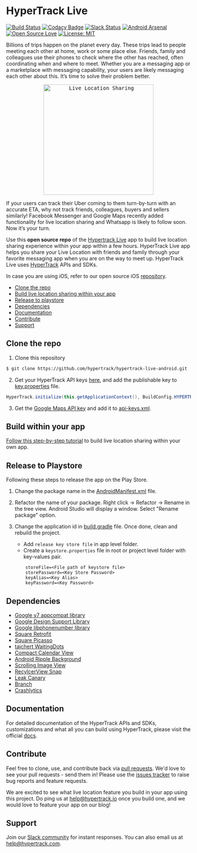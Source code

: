 # HyperTrack Live
[![Build Status](https://travis-ci.org/hypertrack/hypertrack-live-android.svg?branch=master)](https://travis-ci.org/hypertrack/hypertrack-live-android) [![Codacy Badge](https://api.codacy.com/project/badge/Grade/4fad0c93fd3749d690571a7a728ce047)](https://www.codacy.com/app/piyushguptaece/hypertrack-live-android?utm_source=github.com&utm_medium=referral&utm_content=hypertrack/hypertrack-live-android&utm_campaign=badger) [![Slack Status](http://slack.hypertrack.com/badge.svg)](http://slack.hypertrack.com) [![Android Arsenal](https://img.shields.io/badge/Android%20Arsenal-HyperTrack%20Live-brightgreen.svg?style=flat)](https://android-arsenal.com/details/3/5754) [![Open Source Love](https://badges.frapsoft.com/os/v1/open-source.svg?v=103)](https://opensource.org/licenses/MIT) [![License: MIT](https://img.shields.io/badge/License-MIT-yellow.svg)](https://opensource.org/licenses/MIT)

Billions of trips happen on the planet every day. These trips lead to people meeting each other at home, work or some place else. Friends, family and colleagues use their phones to check where the other has reached, often coordinating when and where to meet. Whether you are a messaging app or a marketplace with messaging capability, your users are likely messaging each other about this. It’s time to solve their problem better. 

<p align="center">
<kbd>
<img src="http://res.cloudinary.com/hypertrack/image/upload/v1524554407/HyperTrack_Live_Android.gif" alt="Live Location Sharing" width="300">
</kbd>
</p>

If your users can track their Uber coming to them turn-by-turn with an accurate ETA, why not track friends, colleagues, buyers and sellers similarly! Facebook Messenger and Google Maps recently added functionality for live location sharing and Whatsapp is likely to follow soon. Now it’s your turn. 

Use this **open source repo** of the [Hypertrack Live](https://play.google.com/store/apps/details?id=io.hypertrack.sendeta&hl=en) app to build live location sharing experience within your app within a few hours. HyperTrack Live app helps you share your Live Location with friends and family through your favorite messaging app when you are on the way to meet up. HyperTrack Live uses [HyperTrack](https://www.hypertrack.com/) APIs and SDKs. 

In case you are using iOS, refer to our open source iOS [repository](https://github.com/hypertrack/hypertrack-live-ios).

- [Clone the repo](#clone-the-repo)
- [Build live location sharing within your app](#build-within-your-app)
- [Release to playstore](#release-to-playstore)
- [Dependencies](#dependencies)
- [Documentation](#documentation)
- [Contribute](#contribute)
- [Support](#support)

## Clone the repo

1. Clone this repository
```bash
$ git clone https://github.com/hypertrack/hypertrack-live-android.git
```

2. Get your HyperTrack API keys [here](https://www.hypertrack.com/signup?utm_source=github&utm_campaign=ht_live_android), and add the publishable key to [key.properties](https://github.com/hypertrack/hypertrack-live-android/blob/master/key.properties) file.
```java
HyperTrack.initialize(this.getApplicationContext(), BuildConfig.HYPERTRACK_PK);
```

3. Get the [Google Maps API key](https://developers.google.com/maps/documentation/android-api/signup) and add it to [api-keys.xml](https://github.com/hypertrack/hypertrack-live-android/blob/master/app/src/main/res/values/api-keys.xml).

## Build within your app
[Follow this step-by-step tutorial](https://github.com/hypertrack/hypertrack-placeline-android/blob/master/build-live-location-sharing-within-your-app) to build live location sharing within your own app.

## Release to Playstore
Following these steps to release the app on the Play Store.

1. Change the package name in the [AndroidManifest.xml](https://github.com/hypertrack/hypertrack-live-android/blob/master/app/src/main/AndroidManifest.xml#L4) file.

2. Refactor the name of your package. Right click → Refactor → Rename in the tree view. Android Studio will display a window. Select "Rename package" option.

3. Change the application id in [build.gradle](https://github.com/hypertrack/hypertrack-live-android/blob/master/app/build.gradle#L102) file. Once done, clean and rebuild the project.
   - Add `release key store file` in app level folder.
   - Create a `keystore.properties` file in root or project level folder with key-values pair.
    ```properties
        storeFile=<File path of keystore file>
        storePassword=<Key Store Password>
        keyAlias=<Key Alias>
        keyPassword=<Key Password>
   ```

## Dependencies
* [Google v7 appcompat library](https://developer.android.com/topic/libraries/support-library/packages.html#v7-appcompat)
* [Google Design Support Library](https://developer.android.com/topic/libraries/support-library/packages.html#design)
* [Google libphonenumber library](https://github.com/googlei18n/libphonenumber/)
* [Square Retrofit](https://github.com/square/retrofit)
* [Square Picasso](https://github.com/square/picasso)
* [tajchert WaitingDots](https://github.com/tajchert/WaitingDots)
* [Compact Calendar View](https://github.com/SundeepK/CompactCalendarView)
* [Android Ripple Background](https://github.com/skyfishjy/android-ripple-background)
* [Scrolling Image View](https://github.com/Q42/AndroidScrollingImageView)
* [RecylcerView Snap](https://github.com/rubensousa/RecyclerViewSnap)
* [Leak Canary](https://github.com/square/leakcanary)
* [Branch](https://branch.io/)
* [Crashlytics](https://fabric.io/kits/android/crashlytics)

## Documentation
For detailed documentation of the HyperTrack APIs and SDKs, customizations and what all you can build using HyperTrack, please visit the official [docs](https://www.hypertrack.com/docs).

## Contribute
Feel free to clone, use, and contribute back via [pull requests](https://help.github.com/articles/about-pull-requests/). We'd love to see your pull requests - send them in! Please use the [issues tracker](https://github.com/hypertrack/hypertrack-live-android/issues) to raise bug reports and feature requests.

We are excited to see what live location feature you build in your app using this project. Do ping us at help@hypertrack.io once you build one, and we would love to feature your app on our blog!

## Support
Join our [Slack community](http://slack.hypertrack.com) for instant responses. You can also email us at help@hypertrack.com.
